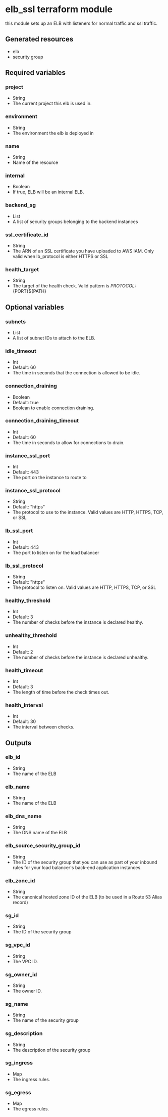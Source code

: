 # elb_ssl terraform module
this module sets up an ELB with listeners for normal traffic and ssl traffic.

## Generated resources
- elb
- security group

## Required variables
### project
- String
- The current project this elb is used in.

### environment
- String
- The environment the elb is deployed in

### name
- String
- Name of the resource

### internal
- Boolean
- If true, ELB will be an internal ELB.

### backend_sg
- List
- A list of security groups belonging to the backend instances

### ssl_certificate_id
- String
- The ARN of an SSL certificate you have uploaded to AWS IAM. Only valid when lb_protocol is either HTTPS or SSL

### health_target
- String
- The target of the health check. Valid pattern is ${PROTOCOL}:${PORT}${PATH}

## Optional variables

### subnets
- List
- A list of subnet IDs to attach to the ELB.

### idle_timeout
- Int
- Default: 60
- The time in seconds that the connection is allowed to be idle.

### connection_draining
- Boolean
- Default: true
- Boolean to enable connection draining.

### connection_draining_timeout
- Int
- Default: 60
- The time in seconds to allow for connections to drain.

### instance_ssl_port
- Int
- Default: 443
- The port on the instance to route to

### instance_ssl_protocol
- String
- Default: "https"
- The protocol to use to the instance. Valid values are HTTP, HTTPS, TCP, or SSL

### lb_ssl_port
- Int
- Default: 443
- The port to listen on for the load balancer

### lb_ssl_protocol
- String
- Default: "https"
- The protocol to listen on. Valid values are HTTP, HTTPS, TCP, or SSL

### healthy_threshold
- Int
- Default: 3
- The number of checks before the instance is declared healthy.

### unhealthy_threshold
- Int
- Default: 2
- The number of checks before the instance is declared unhealthy.

### health_timeout
- Int
- Default: 3
- The length of time before the check times out.

### health_interval
- Int
- Default: 30
- The interval between checks.

## Outputs
### elb_id
- String
- The name of the ELB

### elb_name
  - String
  - The name of the ELB

### elb_dns_name
- String
- The DNS name of the ELB

### elb_source_security_group_id
- String
- The ID of the security group that you can use as part of your inbound rules for your load balancer's back-end application instances.

### elb_zone_id
- String
- The canonical hosted zone ID of the ELB (to be used in a Route 53 Alias record)

### sg_id
- String
- The ID of the security group

### sg_vpc_id
- String
- The VPC ID.

### sg_owner_id
- String
- The owner ID.

### sg_name
- String
- The name of the security group

### sg_description
- String
- The description of the security group

### sg_ingress
- Map
- The ingress rules.

### sg_egress
- Map
- The egress rules.
